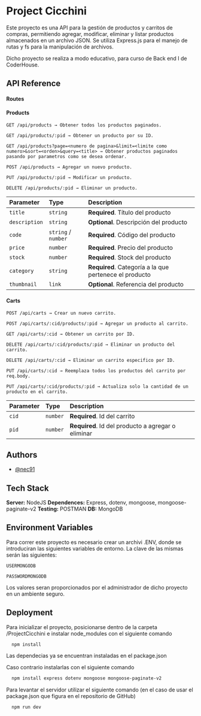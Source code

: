 
# Project Cicchini

Este proyecto es una API para la gestión de productos y carritos de compras, permitiendo agregar, modificar, eliminar y listar productos almacenados en un archivo JSON. Se utiliza Express.js para el manejo de rutas y fs para la manipulación de archivos.

Dicho proyecto se realiza a modo educativo, para curso de Back end I de CoderHouse.


## API Reference

#### Routes

#### Products


```http
GET /api/products → Obtener todos los productos paginados.

GET /api/products/:pid → Obtener un producto por su ID.

GET /api/products?page=<numero de pagina>&limit=<limite como numero>&sort=<orden>&query=<title> → Obtener productos paginados pasando por parametros como se desea ordenar.

POST /api/products → Agregar un nuevo producto.

PUT /api/products/:pid → Modificar un producto.

DELETE /api/products/:pid → Eliminar un producto.
```

| Parameter | Type     | Description                |
| :-------- | :------- | :------------------------- |
| `title` | `string` | **Required**. Título del producto |
| `description` | `string` | **Optional**. Descripción del producto |
| `code` | `string` / `number` | **Required**. Código del producto |
| `price` | `number` | **Required**. Precio del producto |
| `stock` | `number` | **Required**. Stock del producto |
| `category` | `string` | **Required**. Categoría a la que pertenece el producto |
| `thumbnail` | `link` | **Optional**. Referencia del producto |

#### Carts
```http
POST /api/carts → Crear un nuevo carrito.

POST /api/carts/:cid/products/:pid → Agregar un producto al carrito.

GET /api/carts/:cid → Obtener un carrito por ID.

DELETE /api/carts/:cid/products/:pid → Eliminar un producto del carrito.

DELETE /api/carts/:cid → Eliminar un carrito especifico por ID.

PUT /api/carts/:cid → Reemplaza todos los productos del carrito por req.body.

PUT /api/carts/:cid/products/:pid → Actualiza solo la cantidad de un producto en el carrito.
```

| Parameter | Type     | Description                       |
| :-------- | :------- | :-------------------------------- |
| `cid`      | `number` | **Required**. Id del carrito |
| `pid`      | `number` | **Required**. Id del producto a agregar o eliminar |


## Authors

- [@nec91](https://github.com/nec91/ProjectCicchini)


## Tech Stack

**Server:** NodeJS
**Dependences:** Express, dotenv, mongoose, mongoose-paginate-v2
**Testing:** POSTMAN
**DB:** MongoDB


## Environment Variables

Para correr este proyecto es necesario crear un archivi .ENV, donde se introduciran las siguientes variables de entorno. La clave de las mismas serán las siguientes:

`USERMONGODB`

`PASSWORDMONGODB`

Los valores seran proporcionados por el administrador de dicho proyecto en un ambiente seguro.

## Deployment

Para inicializar el proyecto, posicionarse dentro de la carpeta /ProjectCicchini e instalar node_modules con el siguiente comando

```bash
  npm install
```

Las dependecias ya se encuentran instaladas en el package.json

Caso contrario instalarlas con el siguiente comando

```bash
  npm install express dotenv mongoose mongoose-paginate-v2
```

Para levantar el servidor utilizar el siguiente comando (en el caso de usar el package.json que figura en el repositorio de GitHub)

```bash
  npm run dev
```

